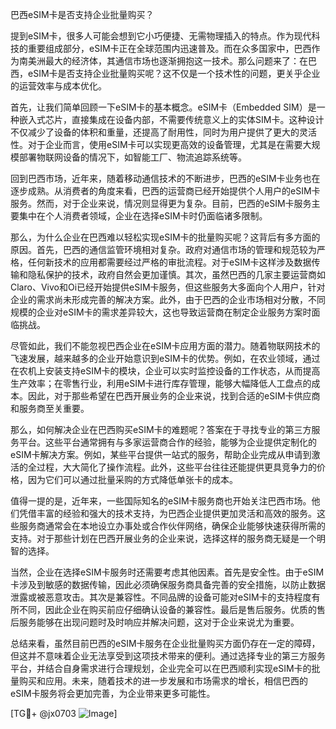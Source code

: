 巴西eSIM卡是否支持企业批量购买？

提到eSIM卡，很多人可能会想到它小巧便捷、无需物理插入的特点。作为现代科技的重要组成部分，eSIM卡正在全球范围内迅速普及。而在众多国家中，巴西作为南美洲最大的经济体，其通信市场也逐渐拥抱这一技术。那么问题来了：在巴西，eSIM卡是否支持企业批量购买呢？这不仅是一个技术性的问题，更关乎企业的运营效率与成本优化。

首先，让我们简单回顾一下eSIM卡的基本概念。eSIM卡（Embedded SIM）是一种嵌入式芯片，直接集成在设备内部，不需要传统意义上的实体SIM卡。这种设计不仅减少了设备的体积和重量，还提高了耐用性，同时为用户提供了更大的灵活性。对于企业而言，使用eSIM卡可以实现更高效的设备管理，尤其是在需要大规模部署物联网设备的情况下，如智能工厂、物流追踪系统等。

回到巴西市场，近年来，随着移动通信技术的不断进步，巴西的eSIM卡业务也在逐步成熟。从消费者的角度来看，巴西的运营商已经开始提供个人用户的eSIM卡服务。然而，对于企业来说，情况则显得更为复杂。目前，巴西的eSIM卡服务主要集中在个人消费者领域，企业在选择eSIM卡时仍面临诸多限制。

那么，为什么企业在巴西难以轻松实现eSIM卡的批量购买呢？这背后有多方面的原因。首先，巴西的通信监管环境相对复杂。政府对通信市场的管理和规范较为严格，任何新技术的应用都需要经过严格的审批流程。对于eSIM卡这样涉及数据传输和隐私保护的技术，政府自然会更加谨慎。其次，虽然巴西的几家主要运营商如Claro、Vivo和Oi已经开始提供eSIM卡服务，但这些服务大多面向个人用户，针对企业的需求尚未形成完善的解决方案。此外，由于巴西的企业市场相对分散，不同规模的企业对eSIM卡的需求差异较大，这也导致运营商在制定企业服务方案时面临挑战。

尽管如此，我们不能忽视巴西企业在eSIM卡应用方面的潜力。随着物联网技术的飞速发展，越来越多的企业开始意识到eSIM卡的优势。例如，在农业领域，通过在农机上安装支持eSIM卡的模块，企业可以实时监控设备的工作状态，从而提高生产效率；在零售行业，利用eSIM卡进行库存管理，能够大幅降低人工盘点的成本。因此，对于那些希望在巴西开展业务的企业来说，找到合适的eSIM卡供应商和服务商至关重要。

那么，如何解决企业在巴西购买eSIM卡的难题呢？答案在于寻找专业的第三方服务平台。这些平台通常拥有与多家运营商合作的经验，能够为企业提供定制化的eSIM卡解决方案。例如，某些平台提供一站式的服务，帮助企业完成从申请到激活的全过程，大大简化了操作流程。此外，这些平台往往还能提供更具竞争力的价格，因为它们可以通过批量采购的方式降低单张卡的成本。

值得一提的是，近年来，一些国际知名的eSIM卡服务商也开始关注巴西市场。他们凭借丰富的经验和强大的技术支持，为巴西企业提供更加灵活和高效的服务。这些服务商通常会在本地设立办事处或合作伙伴网络，确保企业能够快速获得所需的支持。对于那些计划在巴西开展业务的企业来说，选择这样的服务商无疑是一个明智的选择。

当然，企业在选择eSIM卡服务时还需要考虑其他因素。首先是安全性。由于eSIM卡涉及到敏感的数据传输，因此必须确保服务商具备完善的安全措施，以防止数据泄露或被恶意攻击。其次是兼容性。不同品牌的设备可能对eSIM卡的支持程度有所不同，因此企业在购买前应仔细确认设备的兼容性。最后是售后服务。优质的售后服务能够在出现问题时及时响应并解决问题，这对于企业来说尤为重要。

总结来看，虽然目前巴西的eSIM卡服务在企业批量购买方面仍存在一定的障碍，但这并不意味着企业无法享受到这项技术带来的便利。通过选择专业的第三方服务平台，并结合自身需求进行合理规划，企业完全可以在巴西顺利实现eSIM卡的批量购买和应用。未来，随着技术的进一步发展和市场需求的增长，相信巴西的eSIM卡服务将会更加完善，为企业带来更多可能性。

[TG💪+ @jx0703 ![Image](https://github.com/user-attachments/assets/dbca1d08-cadb-493c-b0ec-ad6f7a83f270)]
